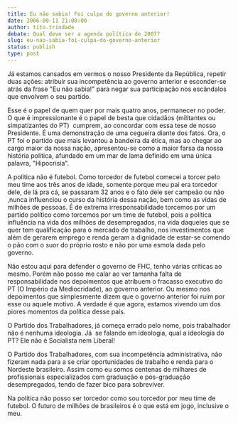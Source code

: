 ```yaml
---
title: Eu não sabia! Foi culpa do governo anterior!
date: 2006-09-11 21:00:00
author: tito.trindade
debate: Qual deve ser a agenda política de 2007?
slug: eu-nao-sabia-foi-culpa-do-governo-anterior
status: publish 
type: post
---
```


Já estamos cansados em vermos o nosso Presidente da República, repetir duas ações: atribuir sua incompetência ao governo anterior e esconder-se atrás da frase "Eu não sabia!" para negar sua participação nos escândalos que envolvem o seu partido.


Esse é o papel de quem quer por mais quatro anos, permanecer no poder. O que é impressionante é o papel de besta que cidadãos (militantes ou simpatizantes do PT)  cumprem, ao concordar com essa tese de nosso Presidente. É uma demonstração de uma cegueira diante dos fatos. Ora, o PT foi o partido que mais levantou a bandeira da ética, mas ao chegar ao cargo maior da nossa nação, apresentou-se como a maior farsa da nossa história política, afundado em um mar de lama definido em uma única palavra, "Hipocrisia".


A política não é futebol. Como torcedor de futebol comecei a torcer pelo meu time aos três anos de idade, somente porque meu pai era torcedor dele, de lá pra cá, se passaram 32 anos e o fato dele ser campeão ou não ,nunca influenciou o curso da história dessa nação, bem como as vidas de milhões de pessoas. É de extrema irresponsabilidade torcemos por um partido político como torcemos por um time de futebol, pois a política influência na vida dos milhões de desempregados, na vida daqueles que se quer tem qualificação para o mercado de trabalho, nos investimentos que além de gerarem emprego e renda geram a dignidade de estar-se comendo o pão com o suor do próprio rosto e não por uma esmola dada pelo governo.


Não estou aqui para defender o governo de FHC, tenho várias críticas ao mesmo. Porém não posso me calar ao ver tamanha falta de responsabilidade nos depoimentos que atribuem o fracasso executivo do PT (O Império da Mediocridade), ao governo anterior. Ou mesmo nos depoimentos que simplesmente dizem que o governo anterior foi ruim por esse ou aquele motivo. A verdade é que agora, estamos vivendo um dos piores momentos da política desse país. 


O Partido dos Trabalhadores, já começa errado pelo nome, pois trabalhador não é nenhuma ideologia. Já  se falando em ideologia, qual a ideologia do PT? Ele não é Socialista nem Liberal!


O Partido dos Trabalhadores, com sua incompetência administrativa, não fizeram nada para a se criar oportunidades de trabalho e renda para o Nordeste brasileiro. Assim como eu somos centenas de milhares de profissionais especializados com graduação e pós-graduação desempregados, tendo de fazer bico para sobreviver.


Na política não posso ser torcedor como sou torcedor por meu time de futebol. O futuro de milhões de brasileiros é o que está em jogo, inclusive o meu.


